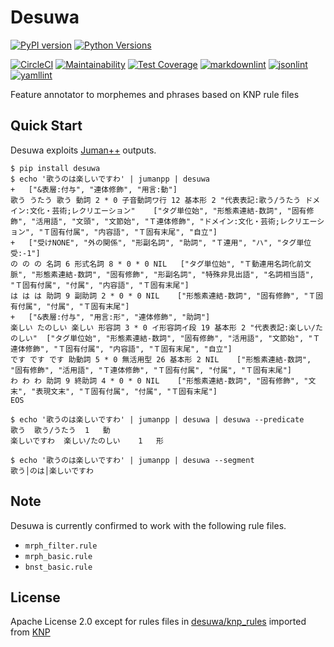
# Desuwa

[![PyPI version](https://badge.fury.io/py/desuwa.svg)](https://badge.fury.io/py/desuwa)
[![Python Versions](https://img.shields.io/pypi/pyversions/desuwa.svg)](https://pypi.org/project/desuwa/)

[![CircleCI](https://circleci.com/gh/megagonlabs/desuwa.svg?style=svg&circle-token=b10ac94d6822fadf276297d457cf219ba1bea7f6)](https://app.circleci.com/pipelines/github/megagonlabs/desuwa)
[![Maintainability](https://api.codeclimate.com/v1/badges/b8277e89862471dcf827/maintainability)](https://codeclimate.com/github/megagonlabs/desuwa/maintainability)
[![Test Coverage](https://api.codeclimate.com/v1/badges/b8277e89862471dcf827/test_coverage)](https://codeclimate.com/github/megagonlabs/desuwa/test_coverage)
[![markdownlint](https://img.shields.io/badge/markdown-lint-lightgrey)](https://github.com/markdownlint/markdownlint)
[![jsonlint](https://img.shields.io/badge/json-lint-lightgrey)](https://github.com/dmeranda/demjson)
[![yamllint](https://img.shields.io/badge/yaml-lint-lightgrey)](https://github.com/adrienverge/yamllint)

Feature annotator to morphemes and phrases based on KNP rule files

## Quick Start

Desuwa exploits [Juman++](https://github.com/ku-nlp/jumanpp) outputs.

```console
$ pip install desuwa
$ echo '歌うのは楽しいですわ' | jumanpp | desuwa
+	["&表層:付与", "連体修飾", "用言:動"]
歌う うたう 歌う 動詞 2 * 0 子音動詞ワ行 12 基本形 2 "代表表記:歌う/うたう ドメイン:文化・芸術;レクリエーション"	["タグ単位始", "形態素連結-数詞", "固有修飾", "活用語", "文頭", "文節始", "Ｔ連体修飾", "ドメイン:文化・芸術;レクリエーション", "Ｔ固有付属", "内容語", "Ｔ固有末尾", "自立"]
+	["受けNONE", "外の関係", "形副名詞", "助詞", "Ｔ連用", "ハ", "タグ単位受:-1"]
の の の 名詞 6 形式名詞 8 * 0 * 0 NIL	["タグ単位始", "Ｔ動連用名詞化前文脈", "形態素連結-数詞", "固有修飾", "形副名詞", "特殊非見出語", "名詞相当語", "Ｔ固有付属", "付属", "内容語", "Ｔ固有末尾"]
は は は 助詞 9 副助詞 2 * 0 * 0 NIL	["形態素連結-数詞", "固有修飾", "Ｔ固有付属", "付属", "Ｔ固有末尾"]
+	["&表層:付与", "用言:形", "連体修飾", "助詞"]
楽しい たのしい 楽しい 形容詞 3 * 0 イ形容詞イ段 19 基本形 2 "代表表記:楽しい/たのしい"	["タグ単位始", "形態素連結-数詞", "固有修飾", "活用語", "文節始", "Ｔ連体修飾", "Ｔ固有付属", "内容語", "Ｔ固有末尾", "自立"]
です です です 助動詞 5 * 0 無活用型 26 基本形 2 NIL	["形態素連結-数詞", "固有修飾", "活用語", "Ｔ連体修飾", "Ｔ固有付属", "付属", "Ｔ固有末尾"]
わ わ わ 助詞 9 終助詞 4 * 0 * 0 NIL	["形態素連結-数詞", "固有修飾", "文末", "表現文末", "Ｔ固有付属", "付属", "Ｔ固有末尾"]
EOS

$ echo '歌うのは楽しいですわ' | jumanpp | desuwa | desuwa --predicate
歌う	歌う/うたう	1	動
楽しいですわ	楽しい/たのしい	1	形

$ echo '歌うのは楽しいですわ' | jumanpp | desuwa --segment
歌う│のは│楽しいですわ
```

## Note

Desuwa is currently confirmed to work with the following rule files.

- ``mrph_filter.rule``
- ``mrph_basic.rule``
- ``bnst_basic.rule``

## License

Apache License 2.0 except for rules files in [desuwa/knp_rules](desuwa/knp_rules) imported from [KNP](https://github.com/ku-nlp/knp)
